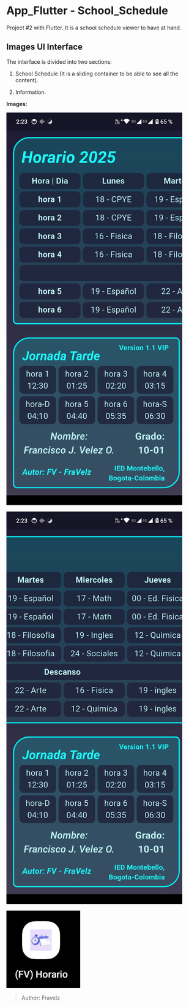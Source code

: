 # App_Flutter - School_Schedule

Project #2 with Flutter. It is a school schedule viewer to have at hand.

## Images UI Interface
The interface is divided into two sections:

1. School Schedule (It is a sliding container to be able to see all the content).

2. Information.

**Images:**

![Image 1](images/Image-Principal-1.jpeg)

![Image 2](images/Image-Principal-2.jpeg)

![Image 3](images/LogoAPP.jpeg)

> Author: Fravelz
